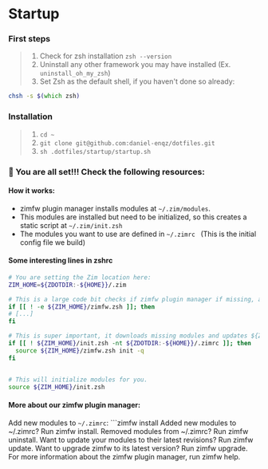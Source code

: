 # Startup

### First steps
> 1. Check for zsh installation `zsh --version`
> 2. Uninstall any other framework you may have installed (Ex. `uninstall_oh_my_zsh`)
> 3. Set Zsh as the default shell, if you haven't done so already:

```zsh
chsh -s $(which zsh)
````

### Installation
> 1. `cd ~`
> 2. `git clone git@github.com:daniel-enqz/dotfiles.git`
> 3. `sh .dotfiles/startup/startup.sh`


### 🎉 You are all set!!! Check the following resources:

#### How it works:

- zimfw plugin manager installs modules at `~/.zim/modules`.
- This modules are installed but need to be initialized, so this creates a static script at `~/.zim/init.zsh`
- The modules you want to use are defined in `~/.zimrc ` (This is the initial config file we build)

#### Some interesting lines in zshrc

   ```zsh
   # You are setting the Zim location here:
   ZIM_HOME=${ZDOTDIR:-${HOME}}/.zim
   
   # This is a large code bit checks if zimfw plugin manager if missing, and downloads it.
   if [[ ! -e ${ZIM_HOME}/zimfw.zsh ]]; then
   # [...]
   fi
   
   # This is super important, it downloads missing modules and updates ${ZIM_HOME}/init.zsh if missing or outdated.
   if [[ ! ${ZIM_HOME}/init.zsh -nt ${ZDOTDIR:-${HOME}}/.zimrc ]]; then
     source ${ZIM_HOME}/zimfw.zsh init -q
   fi

   
   # This will initialize modules for you.
   source ${ZIM_HOME}/init.zsh
   ```
  
#### More about our zimfw plugin manager:

Add new modules to `~/.zimrc`: ```zimfw install
Added new modules to ~/.zimrc? Run zimfw install.
Removed modules from ~/.zimrc? Run zimfw uninstall.
Want to update your modules to their latest revisions? Run zimfw update.
Want to upgrade zimfw to its latest version? Run zimfw upgrade.
For more information about the zimfw plugin manager, run zimfw help.
